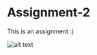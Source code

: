 # Assignment-2
This is an assignment :)

![alt text](https://i.pinimg.com/736x/4d/c7/30/4dc730762d81ca9fc101e75d10c17bc8.jpg)
